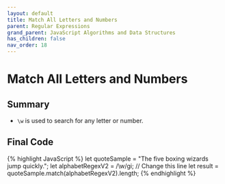 ```yaml
---
layout: default
title: Match All Letters and Numbers
parent: Regular Expressions
grand_parent: JavaScript Algorithms and Data Structures
has_children: false
nav_order: 18
---
```

# Match All Letters and Numbers
## Summary
- `\w` is used to search for any letter or number.

## Final Code

{% highlight JavaScript %}
let quoteSample = "The five boxing wizards jump quickly.";
let alphabetRegexV2 = /\w/gi; // Change this line
let result = quoteSample.match(alphabetRegexV2).length;
{% endhighlight %}